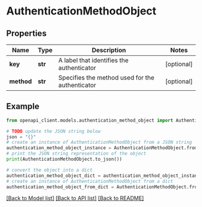 # AuthenticationMethodObject


## Properties

Name | Type | Description | Notes
------------ | ------------- | ------------- | -------------
**key** | **str** | A label that identifies the authenticator | [optional] 
**method** | **str** | Specifies the method used for the authenticator | [optional] 

## Example

```python
from openapi_client.models.authentication_method_object import AuthenticationMethodObject

# TODO update the JSON string below
json = "{}"
# create an instance of AuthenticationMethodObject from a JSON string
authentication_method_object_instance = AuthenticationMethodObject.from_json(json)
# print the JSON string representation of the object
print(AuthenticationMethodObject.to_json())

# convert the object into a dict
authentication_method_object_dict = authentication_method_object_instance.to_dict()
# create an instance of AuthenticationMethodObject from a dict
authentication_method_object_from_dict = AuthenticationMethodObject.from_dict(authentication_method_object_dict)
```
[[Back to Model list]](../README.md#documentation-for-models) [[Back to API list]](../README.md#documentation-for-api-endpoints) [[Back to README]](../README.md)



